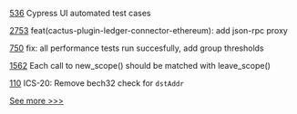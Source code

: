 
[536](https://github.com/hyperledger-labs/fabric-operations-console/pull/536) Cypress UI automated test cases

[2753](https://github.com/hyperledger/cacti/pull/2753) feat(cactus-plugin-ledger-connector-ethereum): add json-rpc proxy

[750](https://github.com/hyperledger-labs/open-enterprise-agent/pull/750) fix:  all performance tests run succesfully, add group thresholds

[1562](https://github.com/hyperledger/solang/pull/1562) Each call to new_scope() should be matched with leave_scope()

[110](https://github.com/hyperledger-labs/yui-relayer/pull/110) ICS-20: Remove bech32 check for `dstAddr`


[See more >>>](https://start-here.hyperledger.org/pull-requests)
